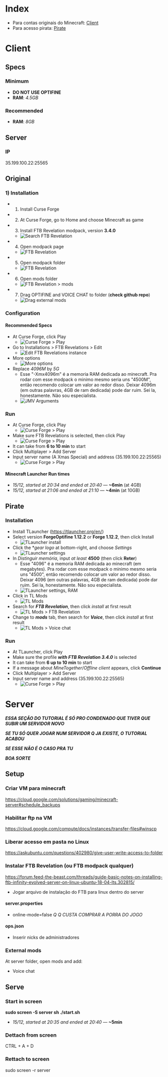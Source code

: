 # Index
- Para contas originais do Minecraft: [Client](https://github.com/dsalexan/ftb-server#client)
- Para acesso pirata: [Pirate](https://github.com/dsalexan/ftb-server#pirate)

# Client

## Specs

### Minimum
- **DO NOT USE OPTIFINE**
- **RAM**: *4.5GB*

### Recommended
- **RAM**: *8GB*

## Server

### IP
35.199.100.22:25565

## Original

### 1) Installation
- 1) Install Curse Forge
- 2) At Curse Forge, go to Home and choose Minecraft as game
- 3) Install FTB Revelation modpack, version **3.4.0**
  - ![Search FTB Revelation](assets/curseforge-ftb-search.png)
- 4) Open modpack page
  - ![FTB Revelation](assets/curseforge-ftb-instance.png)
- 5) Open modpack folder
  - ![FTB Revelation](assets/curseforge-ftb-folder.png)
- 6) Open mods folder
  - ![FTB Revelation > mods](assets/curseforge-ftb-folder-mods.png)
- 7) Drag OPTIFINE and VOICE CHAT to folder (**check github repo**)
  - ![Drag external mods](assets/curseforge-ftb-folder-mods-drag.png)

### Configuration

#### Recommended Specs
- At Curse Forge, click Play
  - ![Curse Forge > Play](assets/curseforge-ftb-play.png)
- Go to Installations > FTB Revelations > Edit
  - ![Edit FTB Revelations instance](assets/minecraft-edit.png)
- More options
  - ![More options](assets/minecraft-edit-options.png)
- Replace *4096M* by *5G*
  - Esse "-Xmx4096m" é a memoria RAM dedicada ao minecraft. Pra rodar com esse modpack o minimo mesmo seria uns "4500M", então recomendo colocar um valor ao redor disso. Deixar 4096m (em outras palavras, 4GB de ram dedicada) pode dar ruim. Sei la, honestamente. Não sou especialista.
  - ![JMV Arguments](assets/minecraft-edit-options-args.png)

### Run
- At Curse Forge, click Play
  - ![Curse Forge > Play](assets/curseforge-ftb-play.png)
- Make sure FTB Revelations is selected, then click Play
  - ![Curse Forge > Play](assets/minecraft-play.png)
- It can take from **6 to 10 min** to start
- Click Multiplayer > Add Server
- Input server name (A Xmas Special) and address (35.199.100.22:25565)
  - ![Curse Forge > Play](assets/minecraft-multiplayer-server.png)

#### Minecraft Launcher Run times
- *15/12, started at 20:34 and ended at 20:40* — **~6min** (at 4GB)
- *15/12, started at 21:06 and ended at 21:10* — **~4min** (at 10GB)

## Pirate

### Installation
- Install TLauncher (https://tlauncher.org/en/)
- Select version **ForgeOptifine 1.12.2** or **Forge 1.12.2**, then click Install
  - ![TLauncher install](assets/tlauncher-install.png)
- Click the **gear logo* at bottom-right, and choose *Settings*
  - ![TLauncher settings](assets/tlauncher-configuracoes.png)
- In *Distinguir memória*, input *at least* **4500** (then click **Reter**)
  - Esse "4096" é a memoria RAM dedicada ao minecraft (em megabytes). Pra rodar com esse modpack o minimo mesmo seria uns "4500", então recomendo colocar um valor ao redor disso. Deixar 4096 (em outras palavras, 4GB de ram dedicada) pode dar ruim. Sei la, honestamente. Não sou especialista.
  - ![TLauncher settings, RAM](assets/tlauncher-configuracoes-ram.png)
- Click in TL Mods
  - ![TL Mods](assets/tlauncher-mods.png)
- Search for ***FTB Revelation***, then click *install* at first result
  - ![TL Mods > FTB Revelation](assets/tlauncher-mods-search.png)
- Change to ***mods*** tab, then search for ***Voice***, then click *install* at first result
  - ![TL Mods > Voice chat](assets/tlauncher-mods-voice.png)

### Run
- At TLauncher, click Play
- Make sure the profile ***with FTB Revelation 3.4.0*** is selected
- It can take from **6 up to 10 min** to start
- If a message about *MineTogether*/*Offline client* appears, click **Continue**
- Click Multiplayer > Add Server
- Input server name and address (35.199.100.22:25565)
  - ![Curse Forge > Play](assets/minecraft-multiplayer-server.png)

# Server
***ESSA SEÇÃO DO TUTORIAL É SÓ PRO CONDENADO QUE TIVER QUE SUBIR UM SERVIDOR NOVO***

***SE TU SÓ QUER JOGAR NUM SERVIDOR Q JA EXISTE, O TUTORIAL ACABOU***

***SE ESSE NÃO É O CASO PRA TU***

***BOA SORTE***

## Setup

### Criar VM para minecraft
https://cloud.google.com/solutions/gaming/minecraft-server#schedule_backups

### Habilitar ftp na VM
https://cloud.google.com/compute/docs/instances/transfer-files#winscp

### Liberar acesso em pasta no Linux
https://askubuntu.com/questions/402980/give-user-write-access-to-folder

### Instalar FTB Revelation (ou FTB modpack qualquer)
https://forum.feed-the-beast.com/threads/guide-basic-notes-on-installing-ftb-infinity-evolved-server-on-linux-ubuntu-18-04-lts.302815/

- Jogar arquivo de instalação do FTB para linux dentro do server

#### server.properties
- online-mode=false *Q Q CUSTA COMPRAR A PORRA DO JOGO*

#### ops.json
- Inserir nicks de administradores

### External mods
At server folder, open mods and add:
- Voice chat

## Serve

### Start in screen

**sudo screen -S server sh ./start.sh**

- *15/12, started at 20:35 and ended at 20:40* — **~5min**

### Dettach from screen
CTRL + A + D

### Rettach to screen
sudo screen -r server

